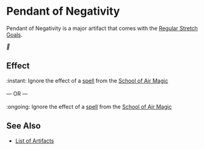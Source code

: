# Pendant of Negativity

Pendant of Negativity is a major artifact that comes with the [Regular Stretch Goals](../content.md).

*🚧*


## Effect

:instant: Ignore the effect of a [spell](../spells.md) from the [School of Air Magic](../spells/school_of_air_magic.md)<br><br>— OR —<br><br>:ongoing: Ignore the effect of a [spell](../spells.md) from the [School of Air Magic](../spells/school_of_air_magic.md)


## See Also

- [List of Artifacts](../artifacts.md)
